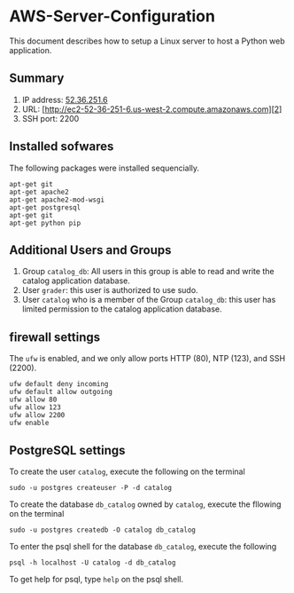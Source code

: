 # AWS-Server-Configuration

This document describes how to setup a Linux server to host a Python web application. 

## Summary
1. IP address: [52.36.251.6][1]
2. URL: [http://ec2-52-36-251-6.us-west-2.compute.amazonaws.com][2]
3. SSH port: 2200

## Installed sofwares

The following packages were installed sequencially. 

```
apt-get git
apt-get apache2
apt-get apache2-mod-wsgi
apt-get postgresql
apt-get git
apt-get python pip
```

## Additional Users and Groups
1. Group `catalog_db`: All users in this group is able to read and write the catalog application database.
2. User `grader`: this user is authorized to use sudo.
3. User `catalog` who is a member of the Group `catalog_db`: this user has limited permission to the catalog application database.

## firewall settings
The `ufw` is enabled, and we only allow ports HTTP (80), NTP (123), and SSH (2200). 
```
ufw default deny incoming
ufw default allow outgoing
ufw allow 80
ufw allow 123
ufw allow 2200
ufw enable
```

## PostgreSQL settings

To create the user `catalog`, execute the following on the terminal

```
sudo -u postgres createuser -P -d catalog
```

To create the database `db_catalog` owned by `catalog`, execute the fllowing on the terminal

```
sudo -u postgres createdb -O catalog db_catalog
```

To enter the psql shell for the database `db_catalog`, execute the following 

```
psql -h localhost -U catalog -d db_catalog
```

To get help for psql, type `help` on the psql shell. 

[1]:http://52.36.251.6
[2]:http://ec2-52-36-251-6.us-west-2.compute.amazonaws.com


